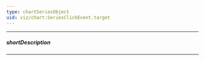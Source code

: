 ```yaml
---
type: chartSeriesObject
uid: viz/chart:SeriesClickEvent.target
---
```

---
##### shortDescription
<!-- Description goes here -->

---
<!-- Description goes here -->